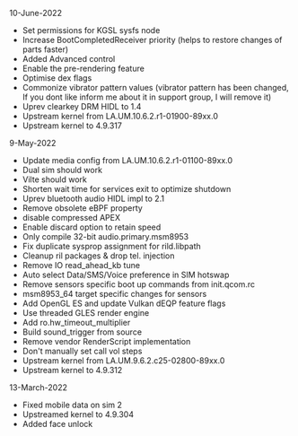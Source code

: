 10-June-2022
- Set permissions for KGSL sysfs node
- Increase BootCompletedReceiver priority (helps to restore changes of parts faster)
- Added Advanced control
- Enable the pre-rendering feature
- Optimise dex flags
- Commonize vibrator pattern values (vibrator pattern has been changed, If you dont like inform me about it in support group, I will remove it)
- Uprev clearkey DRM HIDL to 1.4
- Upstream kernel from LA.UM.10.6.2.r1-01900-89xx.0
- Upstream kernel to 4.9.317

9-May-2022
- Update media config from LA.UM.10.6.2.r1-01100-89xx.0
- Dual sim should work
- Vilte should work
- Shorten wait time for services exit to optimize shutdown
- Uprev bluetooth audio HIDL impl to 2.1
- Remove obsolete eBPF property
- disable compressed APEX
- Enable discard option to retain speed
- Only compile 32-bit audio.primary.msm8953
- Fix duplicate sysprop assignment for rild.libpath
- Cleanup ril packages & drop tel. injection
- Remove IO read_ahead_kb tune
- Auto select Data/SMS/Voice preference in SIM hotswap
- Remove sensors specific boot up commands from init.qcom.rc
- msm8953_64 target specific changes for sensors
- Add OpenGL ES and update Vulkan dEQP feature flags
- Use threaded GLES render engine
- Add ro.hw_timeout_multiplier
- Build sound_trigger from source
- Remove vendor RenderScript implementation
- Don't manually set call vol steps
- Upstream kernel from LA.UM.9.6.2.c25-02800-89xx.0
- Upstream kernel to 4.9.312

13-March-2022
- Fixed mobile data on sim 2
- Upstreamed kernel to 4.9.304
- Added face unlock 
